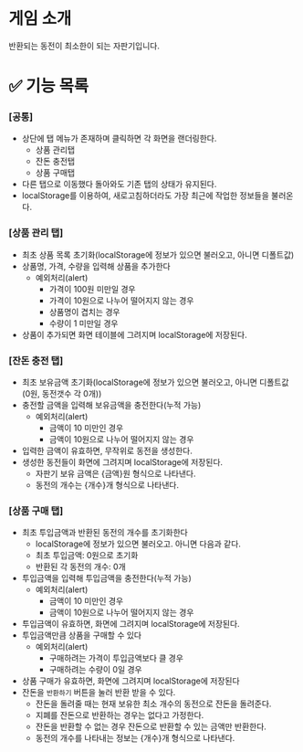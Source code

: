 # 게임 소개

반환되는 동전이 최소한이 되는 자판기입니다.

# ✅ 기능 목록

### [공통]

- 상단에 탭 메뉴가 존재하며 클릭하면 각 화면을 랜더링한다.
  - 상품 관리탭
  - 잔돈 충전탭
  - 상품 구매탭
- 다른 탭으로 이동했다 돌아와도 기존 탭의 상태가 유지된다.
- localStorage를 이용하여, 새로고침하더라도 가장 최근에 작업한 정보들을 불러온다.

### [상품 관리 탭]

- 최초 상품 목록 초기화(localStorage에 정보가 있으면 불러오고, 아니면 디폴트값)
- 상품명, 가격, 수량을 입력해 상품을 추가한다
  - 예외처리(alert)
    - 가격이 100원 미만일 경우
    - 가격이 10원으로 나누어 떨어지지 않는 경우
    - 상품명이 겹치는 경우
    - 수량이 1 미만일 경우
- 상품이 추가되면 화면 테이블에 그려지며 localStorage에 저장된다.

### [잔돈 충전 탭]

- 최초 보유금액 초기화(localStorage에 정보가 있으면 불러오고, 아니면 디폴트값(0원, 동전갯수 각 0개))
- 충전할 금액을 입력해 보유금액을 충전한다(누적 가능)
  - 예외처리(alert)
    - 금액이 10 미만인 경우
    - 금액이 10원으로 나누어 떨어지지 않는 경우
- 입력한 금액이 유효하면, 무작위로 동전을 생성한다.
- 생성한 동전들이 화면에 그려지며 localStorage에 저장된다.
  - 자판기 보유 금액은 {금액}원 형식으로 나타낸다.
  - 동전의 개수는 {개수}개 형식으로 나타낸다.

### [상품 구매 탭]

- 최초 투입금액과 반환된 동전의 개수를 초기화한다
  - localStorage에 정보가 있으면 불러오고. 아니면 다음과 같다.
  - 최초 투입금액: 0원으로 초기화
  - 반환된 각 동전의 개수: 0개
- 투입금액을 입력해 투입금액을 충전한다(누적 가능)
  - 예외처리(alert)
    - 금액이 10 미만인 경우
    - 금액이 10원으로 나누어 떨어지지 않는 경우
- 투입금액이 유효하면, 화면에 그려지며 localStorage에 저장된다.
- 투입금액만큼 상품을 구매할 수 있다
  - 예외처리(alert)
    - 구매하려는 가격이 투입금액보다 클 경우
    - 구매하려는 수량이 0일 경우
- 상품 구매가 유효하면, 화면에 그려지며 localStorage에 저장된다
- 잔돈을 `반환하기` 버튼을 눌러 반환 받을 수 있다.
  - 잔돈을 돌려줄 때는 현재 보유한 최소 개수의 동전으로 잔돈을 돌려준다.
  - 지폐를 잔돈으로 반환하는 경우는 없다고 가정한다.
  - 잔돈을 반환할 수 없는 경우 잔돈으로 반환할 수 있는 금액만 반환한다.
  - 동전의 개수를 나타내는 정보는 {개수}개 형식으로 나타낸다.
